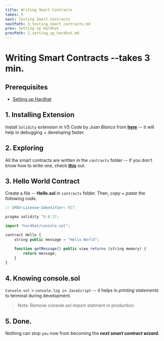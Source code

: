```yaml
---
title: Writing Smart Contracts
takes: 5
next: Testing Smart Contracts
nextPath: 3_testing_smart_contracts.md
prev: Setting up Hardhat
prevPath: 1_setting_up_hardhat.md
---
```


# Writing Smart Contracts --takes 3 min.

## Prerequisites

-   [Setting up Hardhat](./1_setting_up_hardhat.md)

## 1. Installing Extension

Install `Solidity` extension in VS Code by _Juan Blanco_ from **[here](https://marketplace.visualstudio.com/items?itemName=JuanBlanco.solidity)** -- it will help in debugging + developing faster.

## 2. Exploring

All the smart contracts are written in the `contracts` folder -- if you don't know how to write one, check **[this](https://solidity-by-example.org/)** out.

## 3. Hello World Contract

Create a file -- **Hello.sol** in `contracts` folder. Then, _copy + paste_ the following code.

```js
// SPDX-License-Identifier: MIT

pragma solidity ^0.8.17;

import "hardhat/console.sol";

contract Hello {
    string public message = "Hello World";

    function getMessage() public view returns (string memory) {
        return message;
    }
}
```

## 4. Knowing console.sol

`Console.sol` = `console.log in JavaScript` -- it helps in _printing statements_ to terminal during development.

> Note: Remove console.sol import statment in production.

## 5. Done.

Nothing can stop `you` now from becoming the **_next smart contract wizard._**
